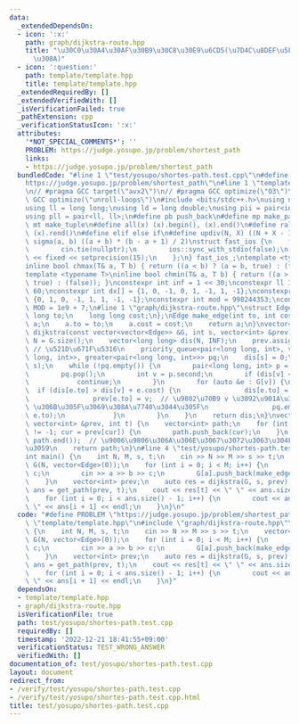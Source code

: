 ```yaml
---
data:
  _extendedDependsOn:
  - icon: ':x:'
    path: graph/dijkstra-route.hpp
    title: "\u30C0\u30A4\u30AF\u30B9\u30C8\u30E9\u6CD5(\u7D4C\u8DEF\u5FA9\u5143\u3042\
      \u308A)"
  - icon: ':question:'
    path: template/template.hpp
    title: template/template.hpp
  _extendedRequiredBy: []
  _extendedVerifiedWith: []
  _isVerificationFailed: true
  _pathExtension: cpp
  _verificationStatusIcon: ':x:'
  attributes:
    '*NOT_SPECIAL_COMMENTS*': ''
    PROBLEM: https://judge.yosupo.jp/problem/shortest_path
    links:
    - https://judge.yosupo.jp/problem/shortest_path
  bundledCode: "#line 1 \"test/yosupo/shortes-path.test.cpp\"\n#define PROBLEM \"\
    https://judge.yosupo.jp/problem/shortest_path\"\n#line 1 \"template/template.hpp\"\
    \n// #pragma GCC target(\"avx2\")\n// #pragma GCC optimize(\"O3\")\n// #pragma\
    \ GCC optimize(\"unroll-loops\")\n#include <bits/stdc++.h>\nusing namespace std;\n\
    using ll = long long;\nusing ld = long double;\nusing pii = pair<int, int>;\n\
    using pll = pair<ll, ll>;\n#define pb push_back\n#define mp make_pair\n#define\
    \ mt make_tuple\n#define all(x) (x).begin(), (x).end()\n#define rall(x) (x).rbegin(),\
    \ (x).rend()\n#define elif else if\n#define updiv(N, X) ((N + X - 1) / X)\n#define\
    \ sigma(a, b) ((a + b) * (b - a + 1) / 2)\nstruct fast_ios {\n    fast_ios() {\n\
    \        cin.tie(nullptr);\n        ios::sync_with_stdio(false);\n        cout\
    \ << fixed << setprecision(15);\n    };\n} fast_ios_;\ntemplate <typename T>\n\
    inline bool chmax(T& a, T b) { return ((a < b) ? (a = b, true) : (false)); }\n\
    template <typename T>\ninline bool chmin(T& a, T b) { return ((a > b) ? (a = b,\
    \ true) : (false)); }\nconstexpr int inf = 1 << 30;\nconstexpr ll INF = 1LL <<\
    \ 60;\nconstexpr int dx[] = {1, 0, -1, 0, 1, -1, 1, -1};\nconstexpr int dy[] =\
    \ {0, 1, 0, -1, 1, 1, -1, -1};\nconstexpr int mod = 998244353;\nconstexpr int\
    \ MOD = 1e9 + 7;\n#line 1 \"graph/dijkstra-route.hpp\"\nstruct Edge {\n    long\
    \ long to;\n    long long cost;\n};\nEdge make_edge(int to, int cost) {\n    Edge\
    \ a;\n    a.to = to;\n    a.cost = cost;\n    return a;\n}\nvector<long long>\
    \ dijkstra(const vector<vector<Edge>> &G, int s, vector<int> &prev) {\n    int\
    \ N = G.size();\n    vector<long long> dis(N, INF);\n    prev.assign(N, -1); \
    \ // \u521D\u671F\u5316\n    priority_queue<pair<long long, int>, vector<pair<long\
    \ long, int>>, greater<pair<long long, int>>> pq;\n    dis[s] = 0;\n    pq.emplace(dis[s],\
    \ s);\n    while (!pq.empty()) {\n        pair<long long, int> p = pq.top();\n\
    \        pq.pop();\n        int v = p.second;\n        if (dis[v] < p.first) {\n\
    \            continue;\n        }\n        for (auto &e : G[v]) {\n          \
    \  if (dis[e.to] > dis[v] + e.cost) {\n                dis[e.to] = dis[v] + e.cost;\n\
    \                prev[e.to] = v;  // \u9802\u70B9 v \u3092\u901A\u3063\u3066 e.to\
    \ \u306B\u305F\u3069\u308A\u7740\u3044\u305F\n                pq.emplace(dis[e.to],\
    \ e.to);\n            }\n        }\n    }\n    return dis;\n}\nvector<int> get_path(const\
    \ vector<int> &prev, int t) {\n    vector<int> path;\n    for (int cur = t; cur\
    \ != -1; cur = prev[cur]) {\n        path.push_back(cur);\n    }\n    reverse(path.begin(),\
    \ path.end());  // \u9006\u9806\u306A\u306E\u3067\u3072\u3063\u304F\u308A\u8FD4\
    \u3059\n    return path;\n}\n#line 4 \"test/yosupo/shortes-path.test.cpp\"\n\n\
    int main() {\n    int N, M, s, t;\n    cin >> N >> M >> s >> t;\n    vector<vector<Edge>>\
    \ G(N, vector<Edge>(0));\n    for (int i = 0; i < M; i++) {\n        int a, b,\
    \ c;\n        cin >> a >> b >> c;\n        G[a].push_back(make_edge(b, c));\n\
    \    }\n    vector<int> prev;\n    auto res = dijkstra(G, s, prev);\n    auto\
    \ ans = get_path(prev, t);\n    cout << res[t] << \" \" << ans.size() - 1 << endl;\n\
    \    for (int i = 0; i < ans.size() - 1; i++) {\n        cout << ans[i] << \"\
    \ \" << ans[i + 1] << endl;\n    }\n}\n"
  code: "#define PROBLEM \"https://judge.yosupo.jp/problem/shortest_path\"\n#include\
    \ \"template/template.hpp\"\n#include \"graph/dijkstra-route.hpp\"\n\nint main()\
    \ {\n    int N, M, s, t;\n    cin >> N >> M >> s >> t;\n    vector<vector<Edge>>\
    \ G(N, vector<Edge>(0));\n    for (int i = 0; i < M; i++) {\n        int a, b,\
    \ c;\n        cin >> a >> b >> c;\n        G[a].push_back(make_edge(b, c));\n\
    \    }\n    vector<int> prev;\n    auto res = dijkstra(G, s, prev);\n    auto\
    \ ans = get_path(prev, t);\n    cout << res[t] << \" \" << ans.size() - 1 << endl;\n\
    \    for (int i = 0; i < ans.size() - 1; i++) {\n        cout << ans[i] << \"\
    \ \" << ans[i + 1] << endl;\n    }\n}"
  dependsOn:
  - template/template.hpp
  - graph/dijkstra-route.hpp
  isVerificationFile: true
  path: test/yosupo/shortes-path.test.cpp
  requiredBy: []
  timestamp: '2022-12-21 18:41:55+09:00'
  verificationStatus: TEST_WRONG_ANSWER
  verifiedWith: []
documentation_of: test/yosupo/shortes-path.test.cpp
layout: document
redirect_from:
- /verify/test/yosupo/shortes-path.test.cpp
- /verify/test/yosupo/shortes-path.test.cpp.html
title: test/yosupo/shortes-path.test.cpp
---
```

